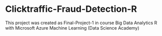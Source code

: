 # Clicktraffic-Fraud-Detection-R
This project was created as Final-Project-1 in course Big Data Analytics R with Microsoft Azure Machine Learning (Data Science Academy)
